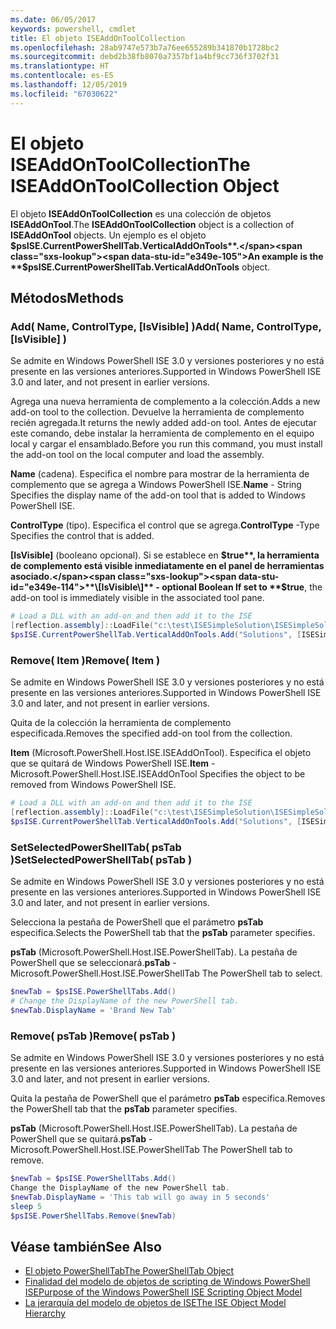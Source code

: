 ```yaml
---
ms.date: 06/05/2017
keywords: powershell, cmdlet
title: El objeto ISEAddOnToolCollection
ms.openlocfilehash: 28ab9747e573b7a76ee655289b341870b1728bc2
ms.sourcegitcommit: debd2b38fb8070a7357bf1a4bf9cc736f3702f31
ms.translationtype: HT
ms.contentlocale: es-ES
ms.lasthandoff: 12/05/2019
ms.locfileid: "67030622"
---
```

# <a name="the-iseaddontoolcollection-object"></a><span data-ttu-id="e349e-103">El objeto ISEAddOnToolCollection</span><span class="sxs-lookup"><span data-stu-id="e349e-103">The ISEAddOnToolCollection Object</span></span>

<span data-ttu-id="e349e-104">El objeto **ISEAddOnToolCollection** es una colección de objetos **ISEAddOnTool**.</span><span class="sxs-lookup"><span data-stu-id="e349e-104">The **ISEAddOnToolCollection** object is a collection of **ISEAddOnTool** objects.</span></span> <span data-ttu-id="e349e-105">Un ejemplo es el objeto **$psISE.CurrentPowerShellTab.VerticalAddOnTools**.</span><span class="sxs-lookup"><span data-stu-id="e349e-105">An example is the **$psISE.CurrentPowerShellTab.VerticalAddOnTools** object.</span></span>

## <a name="methods"></a><span data-ttu-id="e349e-106">Métodos</span><span class="sxs-lookup"><span data-stu-id="e349e-106">Methods</span></span>

### <a name="add-name-controltype-isvisible-"></a><span data-ttu-id="e349e-107">Add\( Name, ControlType, \[IsVisible\] \)</span><span class="sxs-lookup"><span data-stu-id="e349e-107">Add\( Name, ControlType, \[IsVisible\] \)</span></span>

<span data-ttu-id="e349e-108">Se admite en Windows PowerShell ISE 3.0 y versiones posteriores y no está presente en las versiones anteriores.</span><span class="sxs-lookup"><span data-stu-id="e349e-108">Supported in Windows PowerShell ISE 3.0 and later, and not present in earlier versions.</span></span>

<span data-ttu-id="e349e-109">Agrega una nueva herramienta de complemento a la colección.</span><span class="sxs-lookup"><span data-stu-id="e349e-109">Adds a new add-on tool to the collection.</span></span> <span data-ttu-id="e349e-110">Devuelve la herramienta de complemento recién agregada.</span><span class="sxs-lookup"><span data-stu-id="e349e-110">It returns the newly added add-on tool.</span></span> <span data-ttu-id="e349e-111">Antes de ejecutar este comando, debe instalar la herramienta de complemento en el equipo local y cargar el ensamblado.</span><span class="sxs-lookup"><span data-stu-id="e349e-111">Before you run this command, you must install the add-on tool on the local computer and load the assembly.</span></span>

<span data-ttu-id="e349e-112">**Name** (cadena). Especifica el nombre para mostrar de la herramienta de complemento que se agrega a Windows PowerShell ISE.</span><span class="sxs-lookup"><span data-stu-id="e349e-112">**Name** - String Specifies the display name of the add-on tool that is added to Windows PowerShell ISE.</span></span>

<span data-ttu-id="e349e-113">**ControlType** (tipo). Especifica el control que se agrega.</span><span class="sxs-lookup"><span data-stu-id="e349e-113">**ControlType** -Type Specifies the control that is added.</span></span>

<span data-ttu-id="e349e-114">**\[IsVisible\]** (booleano opcional). Si se establece en **$true**, la herramienta de complemento está visible inmediatamente en el panel de herramientas asociado.</span><span class="sxs-lookup"><span data-stu-id="e349e-114">**\[IsVisible\]** - optional Boolean If set to **$true**, the add-on tool is immediately visible in the associated tool pane.</span></span>

```powershell
# Load a DLL with an add-on and then add it to the ISE
[reflection.assembly]::LoadFile("c:\test\ISESimpleSolution\ISESimpleSolution.dll")
$psISE.CurrentPowerShellTab.VerticalAddOnTools.Add("Solutions", [ISESimpleSolution.Solution], $true)
```

### <a name="remove-item-"></a><span data-ttu-id="e349e-115">Remove\( Item \)</span><span class="sxs-lookup"><span data-stu-id="e349e-115">Remove\( Item \)</span></span>

<span data-ttu-id="e349e-116">Se admite en Windows PowerShell ISE 3.0 y versiones posteriores y no está presente en las versiones anteriores.</span><span class="sxs-lookup"><span data-stu-id="e349e-116">Supported in Windows PowerShell ISE 3.0 and later, and not present in earlier versions.</span></span>

<span data-ttu-id="e349e-117">Quita de la colección la herramienta de complemento especificada.</span><span class="sxs-lookup"><span data-stu-id="e349e-117">Removes the specified add-on tool from the collection.</span></span>

<span data-ttu-id="e349e-118">**Item** (Microsoft.PowerShell.Host.ISE.ISEAddOnTool). Especifica el objeto que se quitará de Windows PowerShell ISE.</span><span class="sxs-lookup"><span data-stu-id="e349e-118">**Item** - Microsoft.PowerShell.Host.ISE.ISEAddOnTool Specifies the object to be removed from Windows PowerShell ISE.</span></span>

```powershell
# Load a DLL with an add-on and then add it to the ISE
[reflection.assembly]::LoadFile("c:\test\ISESimpleSolution\ISESimpleSolution.dll")
$psISE.CurrentPowerShellTab.VerticalAddOnTools.Add("Solutions", [ISESimpleSolution.Solution], $true)
```

### <a name="setselectedpowershelltab-pstab-"></a><span data-ttu-id="e349e-119">SetSelectedPowerShellTab\( psTab \)</span><span class="sxs-lookup"><span data-stu-id="e349e-119">SetSelectedPowerShellTab\( psTab \)</span></span>

<span data-ttu-id="e349e-120">Se admite en Windows PowerShell ISE 3.0 y versiones posteriores y no está presente en las versiones anteriores.</span><span class="sxs-lookup"><span data-stu-id="e349e-120">Supported in Windows PowerShell ISE 3.0 and later, and not present in earlier versions.</span></span>

<span data-ttu-id="e349e-121">Selecciona la pestaña de PowerShell que el parámetro **psTab** especifica.</span><span class="sxs-lookup"><span data-stu-id="e349e-121">Selects the PowerShell tab that the **psTab** parameter specifies.</span></span>

<span data-ttu-id="e349e-122">**psTab** (Microsoft.PowerShell.Host.ISE.PowerShellTab). La pestaña de PowerShell que se seleccionará.</span><span class="sxs-lookup"><span data-stu-id="e349e-122">**psTab** - Microsoft.PowerShell.Host.ISE.PowerShellTab The PowerShell tab to select.</span></span>

```powershell
$newTab = $psISE.PowerShellTabs.Add()
# Change the DisplayName of the new PowerShell tab.
$newTab.DisplayName = 'Brand New Tab'
```

### <a name="remove-pstab-"></a><span data-ttu-id="e349e-123">Remove\( psTab \)</span><span class="sxs-lookup"><span data-stu-id="e349e-123">Remove\( psTab \)</span></span>

<span data-ttu-id="e349e-124">Se admite en Windows PowerShell ISE 3.0 y versiones posteriores y no está presente en las versiones anteriores.</span><span class="sxs-lookup"><span data-stu-id="e349e-124">Supported in Windows PowerShell ISE 3.0 and later, and not present in earlier versions.</span></span>

<span data-ttu-id="e349e-125">Quita la pestaña de PowerShell que el parámetro **psTab** especifica.</span><span class="sxs-lookup"><span data-stu-id="e349e-125">Removes the PowerShell tab that the **psTab** parameter specifies.</span></span>

<span data-ttu-id="e349e-126">**psTab** (Microsoft.PowerShell.Host.ISE.PowerShellTab). La pestaña de PowerShell que se quitará.</span><span class="sxs-lookup"><span data-stu-id="e349e-126">**psTab** - Microsoft.PowerShell.Host.ISE.PowerShellTab The PowerShell tab to remove.</span></span>

```powershell
$newTab = $psISE.PowerShellTabs.Add()
Change the DisplayName of the new PowerShell tab.
$newTab.DisplayName = 'This tab will go away in 5 seconds'
sleep 5
$psISE.PowerShellTabs.Remove($newTab)
```

## <a name="see-also"></a><span data-ttu-id="e349e-127">Véase también</span><span class="sxs-lookup"><span data-stu-id="e349e-127">See Also</span></span>

- [<span data-ttu-id="e349e-128">El objeto PowerShellTab</span><span class="sxs-lookup"><span data-stu-id="e349e-128">The PowerShellTab Object</span></span>](The-PowerShellTab-Object.md)
- [<span data-ttu-id="e349e-129">Finalidad del modelo de objetos de scripting de Windows PowerShell ISE</span><span class="sxs-lookup"><span data-stu-id="e349e-129">Purpose of the Windows PowerShell ISE Scripting Object Model</span></span>](Purpose-of-the-Windows-PowerShell-ISE-Scripting-Object-Model.md)
- [<span data-ttu-id="e349e-130">La jerarquía del modelo de objetos de ISE</span><span class="sxs-lookup"><span data-stu-id="e349e-130">The ISE Object Model Hierarchy</span></span>](The-ISE-Object-Model-Hierarchy.md)
